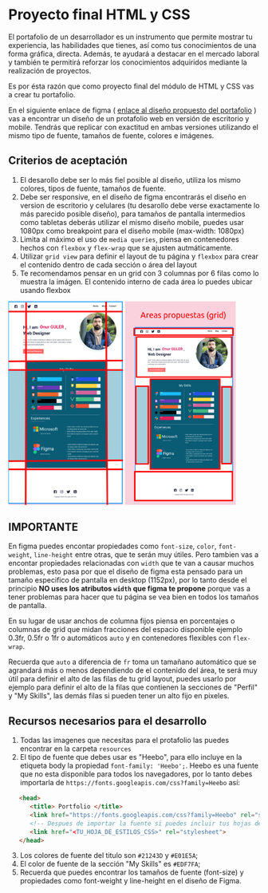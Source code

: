 # Proyecto final HTML y CSS

El portafolio de un desarrollador es un instrumento que permite mostrar tu experiencia, las habilidades que tienes, así como tus conocimientos de una forma gráfica, directa. Además, te ayudará a destacar en el mercado laboral y también te permitirá reforzar los conocimientos adquiridos mediante la realización de proyectos.

Es por ésta razón que como proyecto final del módulo de HTML y CSS vas a crear tu portafolio.

En el siguiente enlace de figma ( [enlace al diseño propuesto del portafolio](https://www.figma.com/file/Y3K4Ebh7ARCfw1ewHEFqMz/Portfolio-UI---Web-%26-Mobile-(Community)?type=design&node-id=286-117&mode=design&t=nydqAaHNSmKK63J0-0) ) vas a encontrar un diseño de un protafolio web en versión de escritorio y mobile. Tendrás que replicar con exactitud en ambas versiones utilizando el mismo tipo de fuente, tamaños de fuente, colores e imágenes.

## Criterios de aceptación

   1. El desarollo debe ser lo más fiel posible al diseño, utiliza los mismo colores, tipos de fuente, tamaños de fuente.
   2. Debe ser responsive, en el diseño de figma encontrarás el diseño en version de escritorio y celulares (tu desarollo debe verse exactamente lo más parecido posible diseño), para tamaños de pantalla intermedios como tabletas deberás utilizar el mismo diseño mobile, puedes usar 1080px como breakpoint para el diseño mobile (max-width: 1080px)
   3. Limita al máximo el uso de `media queries`, piensa en contenedores hechos con `flexbox` y `flex-wrap` que se ajusten autmáticamente.
   4.  Utilizar `grid view` para definir el layout de tu página y `flexbox` para crear el contenido dentro de cada sección o área del layout
   5. Te recomendamos pensar en un grid con 3 columnas por 6 filas como lo muestra la imágen. El contenido interno de cada área lo puedes ubicar usando flexbox
   
   <img src="./final_project_columns.png"  width="230px" height="auto">
   <img src="./final_project_areas.png"  width="222px" height="auto">

## IMPORTANTE

En figma puedes encontar propiedades como `font-size`, `color`, `font-weight`, `line-height` entre otras,  que te serán muy útiles. Pero tambien vas a encontar propiedades relacionadas con  `width` que te van a  causar muchos problemas, esto pasa por que el diseño de figma esta pensado para un tamaño especifico de pantalla en desktop (1152px), por lo tanto desde el principio **NO uses los atributos `width` que figma te propone** porque vas a tener problemas para hacer que tu página se vea bien en todos los tamaños de pantalla.

En su lugar de usar anchos de columna fijos piensa en porcentajes o columnas de grid que midan fracciones del espacio disponible ejemplo 0.3fr, 0.5fr o 1fr o automáticos `auto` y en contenedores flexibles con `flex-wrap`. 

Recuerda que `auto` a diferencia de `fr` toma un tamañano automático que se agrandará más o menos dependiendo de el contenido del área, te será muy útil para definir el alto de las filas de tu grid layout, puedes usarlo por ejemplo para definir el alto de la filas que contienen la secciones de "Perfil" y "My Skills", las demás filas si pueden tener un alto fijo en pixeles.

## Recursos necesarios para el desarrollo

1. Todas las imagenes que necesitas para el protafolio las puedes encontrar en la carpeta `resources`
2. El tipo de fuente que debes usar es "Heebo", para ello incluye en la etiqueta body la propiedad `font-family: 'Heebo';`. Heebo es una fuente que no esta disponible para todos los navegadores, por lo tanto debes importarla de `https://fonts.googleapis.com/css?family=Heebo` así:
```html
   <head>
      <title> Portfolio </title>
      <link href="https://fonts.googleapis.com/css?family=Heebo" rel="stylesheet"/>
      <!-- Despues de importar la fuente si puedes incluir tus hojas de estilos -->
      <link href="<TU_HOJA_DE_ESTILOS_CSS>" rel="stylesheet">
   </head>
```
3. Los colores de fuente del titulo son `#21243D` y `#E01E5A`;
4. El color de fuente de la sección "My Skills" es `#EDF7FA`;
5. Recuerda que puedes encontrar los tamaños de fuente (font-size) y propiedades como font-weight y line-height en el diseño de Figma.



